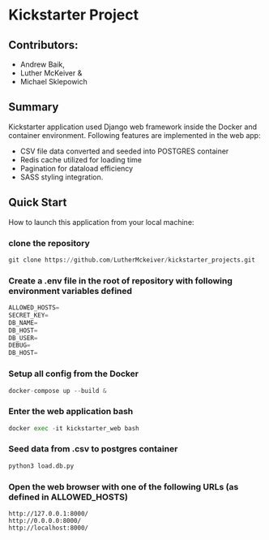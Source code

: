# Kickstarter Project

## Contributors:
- Andrew Baik,
- Luther McKeiver &
- Michael Sklepowich


## Summary
Kickstarter application used Django web framework inside the Docker and container environment. 
Following features are implemented in the web app:
- CSV file data converted and seeded into POSTGRES container
- Redis cache utilized for loading time
- Pagination for dataload efficiency
- SASS styling integration.


## Quick Start
How to launch this application from your local machine:

### clone the repository
```py
git clone https://github.com/LutherMckeiver/kickstarter_projects.git
```
### Create a .env file in the root of repository with following environment variables defined
```py
ALLOWED_HOSTS=
SECRET_KEY=
DB_NAME=
DB_HOST=
DB_USER=
DEBUG=
DB_HOST=
```
### Setup all config from the Docker
```py
docker-compose up --build &
```
### Enter the web application bash
```py
docker exec -it kickstarter_web bash
```
### Seed data from .csv to postgres container
```py
python3 load.db.py
```
### Open the web browser with one of the following URLs (as defined in ALLOWED_HOSTS)
```
http://127.0.0.1:8000/
http://0.0.0.0:8000/
http://localhost:8000/
```


